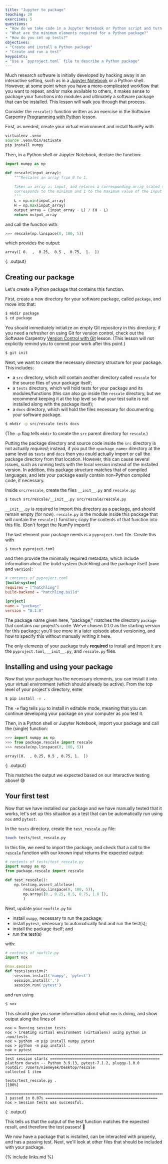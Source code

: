 ```yaml
---
title: "Jupyter to package"
teaching: 20
exercises: 5
questions:
- "How do we take code in a Jupyter Notebook or Python script and turn that into a package?"
- "What are the minimum elements required for a Python package?"
- "How do you set up tests?"
objectives:
- "Create and install a Python package"
- "Create and run a test"
keypoints:
- "Use a `pyproject.toml` file to describe a Python package"
---
```


Much research software is initially developed by hacking away in an interactive setting, such as in a [Jupyter Notebook](https://jupyter.org) or a Python shell. However, at some point when you have a more-complicated workflow that you want to repeat, and/or make available to others, it makes sense to package your functions into modules and ultimately a software package that can be installed. This lesson will walk you through that process.

Consider the `rescale()` function written as an exercise in the Software Carpentry [Programming with Python](https://swcarpentry.github.io/python-novice-inflammation/08-func/index.html) lesson. 

First, as needed, create your virtual environment and install NumPy with 
```bash
virtualenv .venv
source .venv/bin/activate
pip install numpy 
```

Then, in a Python shell or Jupyter Notebook, declare the function:

```python
import numpy as np

def rescale(input_array):
    """Rescales an array from 0 to 1.
    
    Takes an array as input, and returns a corresponding array scaled so that 0 
    corresponds to the minimum and 1 to the maximum value of the input array.
    """
    L = np.min(input_array)
    H = np.max(input_array)
    output_array = (input_array - L) / (H - L)
    return output_array
```

and call the function with:
```python
>>> rescale(np.linspace(0, 100, 5))
```

which provides the output:

```
array([ 0.  ,  0.25,  0.5 ,  0.75,  1.  ])
```
{: .output}

## Creating our package

Let's create a Python package that contains this function.

First, create a new directory for your software package, called `package`, and move into that:

```bash
$ mkdir package
$ cd package
```

You should immediately initialize an empty Git repository in this directory; if you need a refresher on using Git for version control, check out the Software Carpentry [Version Control with Git](https://swcarpentry.github.io/git-novice/) lesson. 
(This lesson will not explicitly remind you to commit your work after this point.)

```bash
$ git init
```

Next, we want to create the necessary directory structure for your package. 
This includes:
- a `src` directory, which will contain another directory called `rescale` for the source files of your package itself; 
- a `tests` directory, which will hold tests for your package and its modules/functions (this can also go inside the `rescale` directory, but we recommend keeping it at the top level so that your test suite is not installed along with the package itself);
- a `docs` directory, which will hold the files necessary for documenting your software package.

```bash
$ mkdir -p src/rescale tests docs
```

(The `-p` flag tells `mkdir` to create the `src` parent directory for `rescale`.)

Putting the package directory and source code inside the `src` directory is not actually *required*;
instead, if you put the `<package_name>` directory at the same level as `tests` and `docs` then you could actually import or call the package directory from that location. 
However, this can cause several issues, such as running tests with the local version instead of the installed version.
In addition, this package structure matches that of compiled languages, and lets your package easily contain non-Python compiled code, if necessary.

Inside `src/rescale`, create the files `__init__.py` and `rescale.py`:

```bash
$ touch src/rescale/__init__.py src/rescale/rescale.py
```

`__init__.py` is required to import this directory as a package, and should remain empty (for now).
`rescale.py` is the module inside this package that will contain the `rescale()` function; 
copy the contents of that function into this file. (Don't forget the NumPy import!)

The last element your package needs is a `pyproject.toml` file. Create this with

```bash
$ touch pyproject.toml
```

and then provide the minimally required metadata, which include information about the build system (hatchling) and the package itself (`name` and `version`):

```toml
# contents of pyproject.toml
[build-system]
requires = ["hatchling"]
build-backend = "hatchling.build"

[project]
name = "package"
version = "0.1.0"
```

The package name given here, "package," matches the directory `package` that contains our project's code. We've chosen 0.1.0 as the starting version for this package; you'll see more in a later episode about versioning, and how to specify this without manually writing it here.

The only elements of your package truly **required** to install and import it are the `pyproject.toml`, `__init__.py`, and `rescale.py` files.

## Installing and using your package

Now that your package has the necessary elements, you can install it into your virtual environment (which should already be active). From the top level of your project's directory, enter

```bash
$ pip install -e . 
```

The `-e` flag tells `pip` to install in editable mode, meaning that you can continue developing your package on your computer as you test it.

Then, in a Python shell or Jupyter Notebook, import your package and call the (single) function:

```python
>>> import numpy as np
>>> from package.rescale import rescale
>>> rescale(np.linspace(0, 100, 5))
```

```
array([0.  , 0.25, 0.5 , 0.75, 1.  ])
```
{: .output}

This matches the output we expected based on our interactive testing above! 😅

## Your first test

Now that we have installed our package and we have manually tested that it works, let's set up this situation as a test that can be automatically run using `nox` and `pytest`.

In the `tests` directory, create the `test_rescale.py` file:

```bash
touch tests/test_rescale.py
```

In this file, we need to import the package, and check that a call to the `rescale` function with our known input returns the expected output:
```python
# contents of tests/test_rescale.py
import numpy as np
from package.rescale import rescale

def test_rescale():
    np.testing.assert_allclose(
        rescale(np.linspace(0, 100, 5)),
        np.array([0., 0.25, 0.5, 0.75, 1.0 ]),
        )
```

Next, update your `noxfile.py` to:
 - install `numpy`, necessary to run the package; 
 - install `pytest`, necessary to automatically find and run the test(s);
 - install the package itself; and
 - run the test(s)

with:

```python
# contents of noxfile.py
import nox

@nox.session
def tests(session):
    session.install('numpy', 'pytest')
    session.install('.')
    session.run('pytest')
```

and run using

```bash
$ nox
```

This should give you some information about what `nox` is doing, and show output along the lines of 
```
nox > Running session tests
nox > Creating virtual environment (virtualenv) using python in .nox/tests
nox > python -m pip install numpy pytest
nox > python -m pip install .
nox > pytest 
======================================================================= test session starts =================================================
platform darwin -- Python 3.9.13, pytest-7.1.2, pluggy-1.0.0
rootdir: /Users/niemeyek/Desktop/rescale
collected 1 item                                                                                                                                                  

tests/test_rescale.py .                                                                                                                [100%]

======================================================================== 1 passed in 0.07s ==================================================
nox > Session tests was successful.
```
{: .output}

This tells us that the output of the test function matches the expected result, and therefore the test passes! 🎉

We now have a package that is installed, can be interacted with properly, and has a passing test.
Next, we'll look at other files that should be included with your package.

{% include links.md %}

